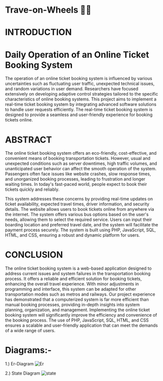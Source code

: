 # Trave-on-Wheels 🚌🚌

# INTRODUCTION
# Daily Operation of an Online Ticket Booking System
The operation of an online ticket booking system is influenced by various uncertainties such as fluctuating user traffic, unexpected technical issues, and random variations in user demand. Researchers have focused extensively on developing adaptive control strategies tailored to the specific characteristics of online booking systems. This project aims to implement a real-time ticket booking system by integrating advanced software solutions to handle user requests efficiently. The real-time ticket booking system is designed to provide a seamless and user-friendly experience for booking tickets online.

# ABSTRACT
The online ticket booking system offers an eco-friendly, cost-effective, and convenient means of booking transportation tickets. However, usual and unexpected conditions such as server downtimes, high traffic volumes, and unanticipated user behavior can affect the smooth operation of the system. Passengers often face issues like website crashes, slow response times, and unorganized booking processes, leading to frustration and longer waiting times. In today's fast-paced world, people expect to book their tickets quickly and reliably.

This system addresses these concerns by providing real-time updates on ticket availability, expected travel times, driver information, and security details. The website allows users to book tickets online from anywhere via the internet. The system offers various bus options based on the user's needs, allowing them to select the required service. Users can input their boarding location and preferred travel date, and the system will facilitate the payment process securely. The system is built using PHP, JavaScript, SQL, HTML, and CSS, ensuring a robust and dynamic platform for users.

# CONCLUSION
The online ticket booking system is a web-based application designed to address current issues and system failures in the transportation booking process. It offers a reliable and efficient solution for booking tickets, enhancing the overall travel experience. With minor adjustments in programming and interface, this system can be adapted for other transportation modes such as metros and railways. Our project experience has demonstrated that a computerized system is far more efficient than manual booking processes, providing in-depth insights into system planning, organization, and management. Implementing the online ticket booking system will significantly improve the efficiency and convenience of the booking process. The use of PHP, JavaScript, SQL, HTML, and CSS ensures a scalable and user-friendly application that can meet the demands of a wide range of users.

 # Diagrams:-
 
 1.) Er-Diagram
![Er](https://github.com/Yash-kapure25/Trave-on-Wheels/assets/85839788/92975cdb-c3af-4735-b6ea-306c4235ca54)


 2.) State Diagram
![state](https://github.com/Yash-kapure25/Trave-on-Wheels/assets/85839788/fb53e30b-f103-40b6-8536-678619db05cd)

